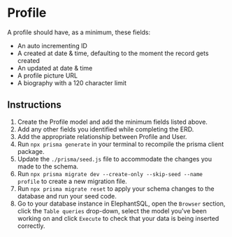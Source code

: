 # Profile

A profile should have, as a minimum, these fields:
- An auto incrementing ID
- A created at date & time, defaulting to the moment the record gets created
- An updated at date & time
- A profile picture URL
- A biography with a 120 character limit

## Instructions

1. Create the Profile model and add the minimum fields listed above.
2. Add any other fields you identified while completing the ERD.
3. Add the appropriate relationship between Profile and User.
4. Run `npx prisma generate` in your terminal to recompile the prisma client package.
5. Update the `./prisma/seed.js` file to accommodate the changes you made to the schema.
6. Run `npx prisma migrate dev --create-only --skip-seed --name profile` to create a new migration file.
7. Run `npx prisma migrate reset` to apply your schema changes to the database and run your seed code.
8. Go to your database instance in ElephantSQL, open the `Browser` section, click the `Table queries` drop-down, select the model you've been working on and click `Execute` to check that your data is being inserted correctly.
